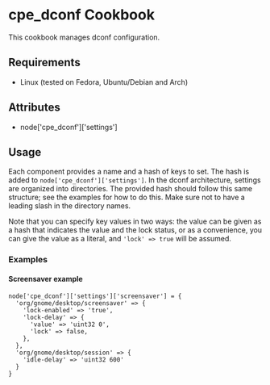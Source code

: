 cpe_dconf Cookbook
==================
This cookbook manages dconf configuration.

Requirements
------------
* Linux (tested on Fedora, Ubuntu/Debian and Arch)

Attributes
----------
* node['cpe_dconf']['settings']

Usage
-----
Each component provides a name and a hash of keys to set. The hash is added to
`node['cpe_dconf']['settings']`. In the dconf architecture, settings are
organized into directories. The provided hash should follow this same structure;
see the examples for how to do this. Make sure not to have a leading slash in
the directory names.

Note that you can specify key values in two ways: the value can be given as a
hash that indicates the value and the lock status, or as a convenience, you can
give the value as a literal, and `'lock' => true` will be assumed.

### Examples

#### Screensaver example

```
node['cpe_dconf']['settings']['screensaver'] = {
  'org/gnome/desktop/screensaver' => {
    'lock-enabled' => 'true',
    'lock-delay' => {
      'value' => 'uint32 0',
      'lock' => false,
    },
  },
  'org/gnome/desktop/session' => {
    'idle-delay' => 'uint32 600'
  }
}
```
